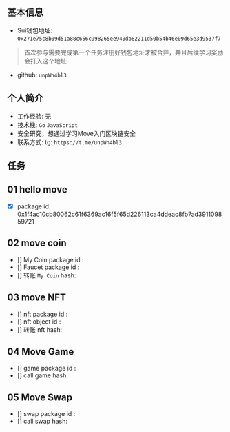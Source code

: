 ## 基本信息
- Sui钱包地址: `0x271e75c8b09d51a88c656c998265ee940db82211d50b54b46e09d65e3d9537f7`
> 首次参与需要完成第一个任务注册好钱包地址才被合并，并且后续学习奖励会打入这个地址
- github: `unpWn4bl3`

## 个人简介
- 工作经验: 无
- 技术栈: `Go` `JavaScript`
- 安全研究，想通过学习Move入门区块链安全
- 联系方式: tg: `https://t.me/unpWn4bl3` 

## 任务

##   01 hello move  
- [x] package id: 0x1f4ac10cb80062c61f6369ac16f5f65d226113ca4ddeac8fb7ad391109859721

##   02 move coin
- [] My Coin package id : 
- [] Faucet package id : 
- [] 转账 `My Coin` hash:

##   03 move NFT
- [] nft package id :
- [] nft object id : 
- [] 转账 nft  hash:

##   04 Move Game
- [] game package id :
- [] call game hash:

##   05 Move Swap
- [] swap package id :
- [] call swap hash:
